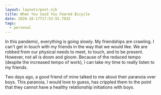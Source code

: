 ```yaml
---
layout: layouts/post.njk
title: When You Said You Feared Bicycle
date: 2020-10-17T17:53:55.793Z
tags:
  - personal
---
```

In this pandemic, everything is going slowly. My friendships are crawling. I can't get in touch with my friends in the way that we would like. We are robbed from our physical needs to meet, to touch, and to be present. However, not all is doom and gloom. Because of the reduced tempo (despite the increased tempo of work), I can take my time to really listen to my friends.

Two days ago, a good friend of mine talked to me about their paranoia over boys. This paranoia, I would love to guess, has crippled them to the point that they cannot have a healthy relationship initiations with boys.
